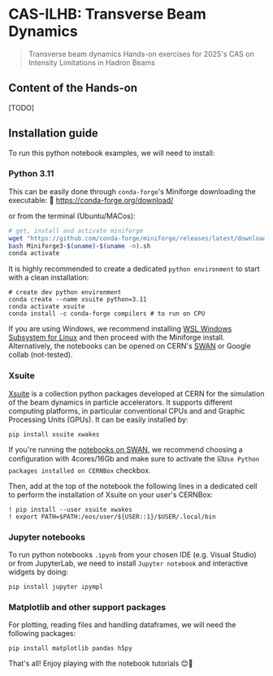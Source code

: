# CAS-ILHB: Transverse Beam Dynamics
> Transverse beam dynamics Hands-on exercises for 2025's CAS on Intensity Limitations in Hadron Beams 

## Content of the Hands-on

[TODO]

## Installation guide

To run this python notebook examples, we will need to install:

### Python 3.11

This can be easily done through `conda-forge`'s Miniforge downloading the executable:
🔗 https://conda-forge.org/download/ 

or from the terminal (Ubuntu/MACos):
```bash
# get, install and activate miniforge
wget "https://github.com/conda-forge/miniforge/releases/latest/download/Miniforge3-$(uname)-$(uname -m).sh"
bash Miniforge3-$(uname)-$(uname -m).sh
conda activate
```
It is highly recommended to create a dedicated `python environment` to start with a clean installation:
```
# create dev python environment
conda create --name xsuite python=3.11
conda activate xsuite
conda install -c conda-forge compilers # to run on CPU
```

If you are using Windows, we recommend installing [WSL Windows Subsystem for Linux](https://learn.microsoft.com/en-us/windows/wsl/install) and then proceed with the Miniforge install. Alternatively, the notebooks can be opened on CERN's [SWAN](https://swan.web.cern.ch/swan/) or Google collab (not-tested).

### Xsuite
  
[Xsuite](https://xsuite.readthedocs.io/en/latest/) is a collection python packages developed at CERN for the simulation of the beam dynamics in particle accelerators. It supports different computing platforms, in particular conventional CPUs and and Graphic Processing Units (GPUs). It can be easily installed by:
```
pip install xsuite xwakes
```

If you're running the [notebooks on SWAN](https://swan.web.cern.ch/), we recommend choosing a configuration with 4cores/16Gb and make sure to activate the ☑️`Use Python packages installed on CERNBox` checkbox.

Then, add at the top of the notebook the following lines in a dedicated cell to perform the installation of Xsuite on your user's CERNBox:
```
! pip install --user xsuite xwakes
! export PATH=$PATH:/eos/user/${USER::1}/$USER/.local/bin
```

### Jupyter notebooks
To run python notebooks `.ipynb` from your chosen IDE (e.g. Visual Studio) or from JupyterLab, we need to install `Jupyter notebook` and interactive widgets by doing:
```
pip install jupyter ipympl 
```

### Matplotlib and other support packages
For plotting, reading files and handling dataframes, we will need the following packages:
```
pip install matplotlib pandas h5py
```

That's all! Enjoy playing with the notebook tutorials 😊🚀
  
